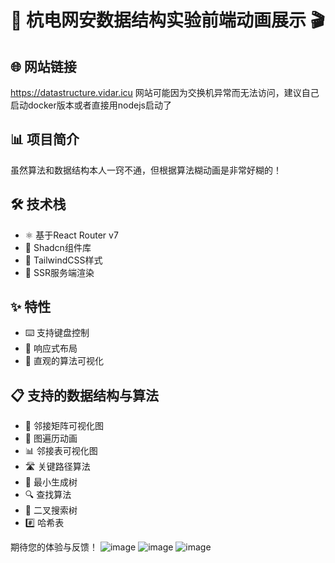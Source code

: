 # 🔐 杭电网安数据结构实验前端动画展示 🎬

## 🌐 网站链接
https://datastructure.vidar.icu
网站可能因为交换机异常而无法访问，建议自己启动docker版本或者直接用nodejs启动了

## 📊 项目简介
虽然算法和数据结构本人一窍不通，但根据算法糊动画是非常好糊的！

## 🛠️ 技术栈
- ⚛️ 基于React Router v7
- 🎨 Shadcn组件库
- 💨 TailwindCSS样式
- 🚀 SSR服务端渲染

## ✨ 特性
- ⌨️ 支持键盘控制
- 📱 响应式布局
- 🎯 直观的算法可视化

## 📋 支持的数据结构与算法
- 🔄 邻接矩阵可视化图
- 🎯 图遍历动画
- 📊 邻接表可视化图
- 🛣️ 关键路径算法
- 🌳 最小生成树
- 🔍 查找算法
- 🔢 二叉搜索树
- #️⃣ 哈希表

期待您的体验与反馈！
![image](https://github.com/user-attachments/assets/8593d111-c46e-469b-8c43-5c15be7068fd)
![image](https://github.com/user-attachments/assets/2bffe582-1bc4-4470-bd74-136a98cc0747)
![image](https://github.com/user-attachments/assets/8493121a-580d-418c-812c-3faf125de36a)
